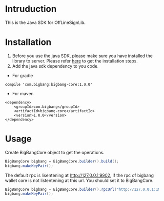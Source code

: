 # Intruduction
This is the Java SDK for OffLineSignLib.

# Installation
1. Before you use the java SDK, please make sure you have installed the library to server. Please refer [here](../README.md "Installation") to get the installation steps.
2. Add the java sdk dependency to you code.
- For gradle

```
compile 'com.bigbang:bigbang-core:1.0.0'
```
- For maven

```
<dependency>
    <groupId>com.bigbang</groupId>
    <artifactId>bigbang-core</artifactId>
    <version>1.0.0</version>
</dependency>
```
# Usage
Create BigBangCore object to get the operations.

``` java
BigBangCore bigbang = BigBangCore.builder().build();
bigbang.makeKeyPair();
```
The default rpc is lisentening at http://127.0.0.1:9902, if the rpc of bigbang wallet core is not listentening at this url. You should set it to BigBangCore.

``` java
BigBangCore bigbang = BigBangCore.builder().rpcUrl("http://127.0.0.1:19902").build();
bigbang.makeKeyPair();
```